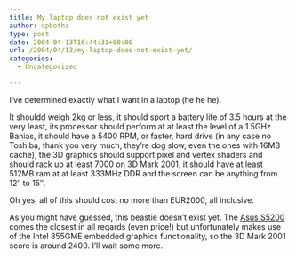 ```yaml
---
title: My laptop does not exist yet
author: cpbotha
type: post
date: 2004-04-13T10:44:31+00:00
url: /2004/04/13/my-laptop-does-not-exist-yet/
categories:
  - Uncategorized

---
```

I&#8217;ve determined exactly what I want in a laptop (he he he).

It shouldd weigh 2kg or less, it should sport a battery life of 3.5 hours at the very least, its processor should perform at at least the level of a 1.5GHz Banias, it should have a 5400 RPM, or faster, hard drive (in any case no Toshiba, thank you very much, they&#8217;re dog slow, even the ones with 16MB cache), the 3D graphics should support pixel and vertex shaders and should rack up at least 7000 on 3D Mark 2001, it should have at least 512MB ram at at least 333MHz DDR and the screen can be anything from 12&#8243; to 15&#8243;.

Oh yes, all of this should cost no more than EUR2000, all inclusive.

As you might have guessed, this beastie doesn&#8217;t exist yet. The [Asus S5200][1] comes the closest in all regards (even price!) but unfortunately makes use of the Intel 855GME embedded graphics functionality, so the 3D Mark 2001 score is around 2400. I&#8217;ll wait some more.

 [1]: http://www.asus.com/products/notebook/s5series/s5200n/s5200n_overview.htm
